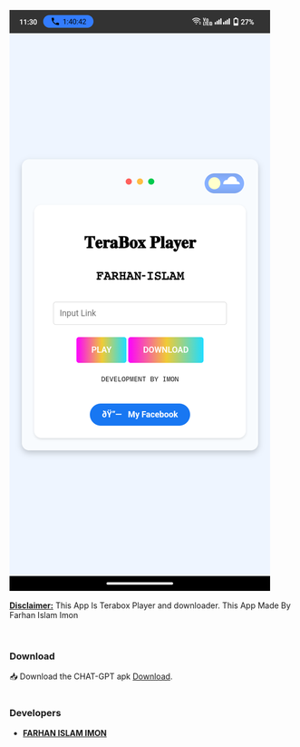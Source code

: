 <p>
<a href="#">
<img title="DH-Hackbar" src="https://github.com/Imon-404/Tarabox-Player/blob/main/Screenshot_20241004-233028.png">
</a>
</p>

<b><u>Disclaimer:</u></b> This App Is Terabox Player and downloader. This App Made By Farhan Islam Imon
</p>
<br>

### Download
📥 Download the CHAT-GPT apk <a href="https://github.com/Imon-404/CHAT-GPT-APK/raw/main/CHAT-GPT.apk">Download</a>.
<br>
<br>


### Developers
- [**FARHAN ISLAM IMON**](https://www.facebook.com/Imon.132233?mibextid=ZbWKwL)
<br>
